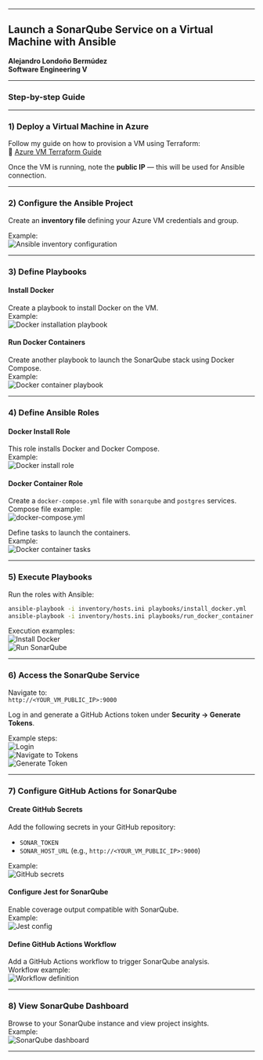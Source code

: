 
---

## Launch a SonarQube Service on a Virtual Machine with Ansible  
**Alejandro Londoño Bermúdez**  
**Software Engineering V**

---

### Step-by-step Guide

---

### **1) Deploy a Virtual Machine in Azure**  
Follow my guide on how to provision a VM using Terraform:  
🔗 [Azure VM Terraform Guide](https://github.com/Alejolonber25/azure_vm_terraform_guide)

Once the VM is running, note the **public IP** — this will be used for Ansible connection.

---

### **2) Configure the Ansible Project**

Create an **inventory file** defining your Azure VM credentials and group.

Example:  
![Ansible inventory configuration](images/image-17.png)

---

### **3) Define Playbooks**

#### Install Docker  
Create a playbook to install Docker on the VM.  
Example:  
![Docker installation playbook](images/image-2.png)

#### Run Docker Containers  
Create another playbook to launch the SonarQube stack using Docker Compose.  
Example:  
![Docker container playbook](images/image-3.png)

---

### **4) Define Ansible Roles**

#### Docker Install Role  
This role installs Docker and Docker Compose.  
Example:  
![Docker install role](images/image-18.png)

#### Docker Container Role  
Create a `docker-compose.yml` file with `sonarqube` and `postgres` services.  
Compose file example:  
![docker-compose.yml](images/image-4.png)

Define tasks to launch the containers.  
Example:  
![Docker container tasks](images/image-5.png)

---

### **5) Execute Playbooks**

Run the roles with Ansible:

```bash
ansible-playbook -i inventory/hosts.ini playbooks/install_docker.yml
ansible-playbook -i inventory/hosts.ini playbooks/run_docker_container.yml
```

Execution examples:  
![Install Docker](images/image-7.png)  
![Run SonarQube](images/image-8.png)

---

### **6) Access the SonarQube Service**

Navigate to:  
`http://<YOUR_VM_PUBLIC_IP>:9000`

Log in and generate a GitHub Actions token under **Security → Generate Tokens**.

Example steps:  
![Login](images/image-9.png)  
![Navigate to Tokens](images/image-10.png)  
![Generate Token](images/image-11.png)

---

### **7) Configure GitHub Actions for SonarQube**

#### Create GitHub Secrets
Add the following secrets in your GitHub repository:

- `SONAR_TOKEN`
- `SONAR_HOST_URL` (e.g., `http://<YOUR_VM_PUBLIC_IP>:9000`)

Example:  
![GitHub secrets](images/image-13.png)

#### Configure Jest for SonarQube

Enable coverage output compatible with SonarQube.  
Example:  
![Jest config](images/image.png)

#### Define GitHub Actions Workflow

Add a GitHub Actions workflow to trigger SonarQube analysis.  
Workflow example:  
![Workflow definition](images/image-1.png)

---

### **8) View SonarQube Dashboard**

Browse to your SonarQube instance and view project insights.  
Example:  
![SonarQube dashboard](images/image-16.png)

---
